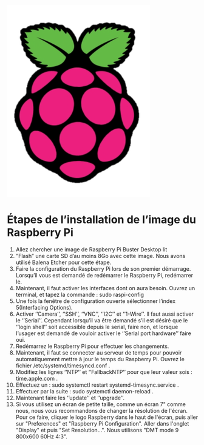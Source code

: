 ![RPIlogo](https://github.com/wbouchard98/hello-world/blob/1bab890407de53b6081342bc769ee3ec7076baf6/RPILOGO.png) 
# Étapes de l’installation de l’image du Raspberry Pi 

1)	Allez chercher une image de Raspberry Pi Buster Desktop lit
2)	”Flash” une carte SD d’au moins 8Go avec cette image. Nous avons utilisé Balena Etcher pour cette étape.
3)	Faire la configuration du Raspberry Pi lors de son premier démarrage. Lorsqu’il vous est demandé de redémarrer le Raspberry Pi, redémarrer le.
4)	Maintenant, il faut activer les interfaces dont on aura besoin. Ouvrez un terminal, et tapez la commande : sudo raspi-config
5)	Une fois la fenêtre de configuration ouverte sélectionner l’index 5(Interfacing Options).
6)	Activer ’’Camera’’, ‘’SSH’’, ‘’VNC’’, ‘’I2C’’ et ‘’1-Wire’’. Il faut aussi activer le ‘’Serial’’. Cependant lorsqu’il va être demandé s’il est désiré que le ‘’login shell’’ soit accessible depuis le serial, faire non, et lorsque l’usager est demandé de vouloir activer le ‘’Serial port hardware’’ faire oui.
7)	Redémarrez le Raspberry Pi pour effectuer les changements.
8)	Maintenant, il faut se connecter au serveur de temps pour pouvoir automatiquement mettre à jour le temps du Raspberry Pi. Ouvrez le fichier /etc/systemd/timesyncd.conf .
9)	Modifiez les lignes ‘’NTP’’ et ‘’FallbackNTP’’ pour que leur valeur sois : time.apple.com .
10)	Effectuez un : sudo systemctl restart systemd-timesync.service .
11)	Effectuer par la suite : sudo systemctl daemon-reload .
12)	Maintenant faire les ‘’update’’ et ‘’upgrade’’.
13)	Si vous utilisez un écran de petite taille, comme un écran 7" comme nous, nous vous recommandons de changer la résolution de l'écran. Pour ce faire, cliquer le logo Raspberry dans le haut de l'écran, puis aller sur "Preferences" et "Raspberry Pi Configuration". Aller dans l'onglet "Display" et puis "Set Resolution...". Nous utilisons "DMT mode 9 800x600 60Hz 4:3".



